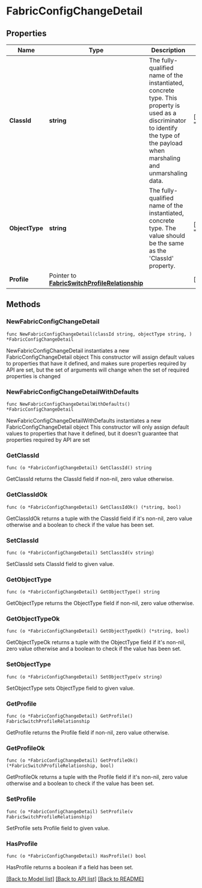 # FabricConfigChangeDetail

## Properties

Name | Type | Description | Notes
------------ | ------------- | ------------- | -------------
**ClassId** | **string** | The fully-qualified name of the instantiated, concrete type. This property is used as a discriminator to identify the type of the payload when marshaling and unmarshaling data. | [default to "fabric.ConfigChangeDetail"]
**ObjectType** | **string** | The fully-qualified name of the instantiated, concrete type. The value should be the same as the &#39;ClassId&#39; property. | [default to "fabric.ConfigChangeDetail"]
**Profile** | Pointer to [**FabricSwitchProfileRelationship**](FabricSwitchProfileRelationship.md) |  | [optional] 

## Methods

### NewFabricConfigChangeDetail

`func NewFabricConfigChangeDetail(classId string, objectType string, ) *FabricConfigChangeDetail`

NewFabricConfigChangeDetail instantiates a new FabricConfigChangeDetail object
This constructor will assign default values to properties that have it defined,
and makes sure properties required by API are set, but the set of arguments
will change when the set of required properties is changed

### NewFabricConfigChangeDetailWithDefaults

`func NewFabricConfigChangeDetailWithDefaults() *FabricConfigChangeDetail`

NewFabricConfigChangeDetailWithDefaults instantiates a new FabricConfigChangeDetail object
This constructor will only assign default values to properties that have it defined,
but it doesn't guarantee that properties required by API are set

### GetClassId

`func (o *FabricConfigChangeDetail) GetClassId() string`

GetClassId returns the ClassId field if non-nil, zero value otherwise.

### GetClassIdOk

`func (o *FabricConfigChangeDetail) GetClassIdOk() (*string, bool)`

GetClassIdOk returns a tuple with the ClassId field if it's non-nil, zero value otherwise
and a boolean to check if the value has been set.

### SetClassId

`func (o *FabricConfigChangeDetail) SetClassId(v string)`

SetClassId sets ClassId field to given value.


### GetObjectType

`func (o *FabricConfigChangeDetail) GetObjectType() string`

GetObjectType returns the ObjectType field if non-nil, zero value otherwise.

### GetObjectTypeOk

`func (o *FabricConfigChangeDetail) GetObjectTypeOk() (*string, bool)`

GetObjectTypeOk returns a tuple with the ObjectType field if it's non-nil, zero value otherwise
and a boolean to check if the value has been set.

### SetObjectType

`func (o *FabricConfigChangeDetail) SetObjectType(v string)`

SetObjectType sets ObjectType field to given value.


### GetProfile

`func (o *FabricConfigChangeDetail) GetProfile() FabricSwitchProfileRelationship`

GetProfile returns the Profile field if non-nil, zero value otherwise.

### GetProfileOk

`func (o *FabricConfigChangeDetail) GetProfileOk() (*FabricSwitchProfileRelationship, bool)`

GetProfileOk returns a tuple with the Profile field if it's non-nil, zero value otherwise
and a boolean to check if the value has been set.

### SetProfile

`func (o *FabricConfigChangeDetail) SetProfile(v FabricSwitchProfileRelationship)`

SetProfile sets Profile field to given value.

### HasProfile

`func (o *FabricConfigChangeDetail) HasProfile() bool`

HasProfile returns a boolean if a field has been set.


[[Back to Model list]](../README.md#documentation-for-models) [[Back to API list]](../README.md#documentation-for-api-endpoints) [[Back to README]](../README.md)


